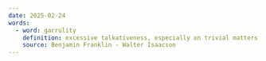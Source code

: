 ```yaml
---
date: 2025-02-24
words:
  - word: garrulity
    definition: excessive talkativeness, especially on trivial matters.
    source: Benjamin Franklin - Walter Isaacson 
---
```


